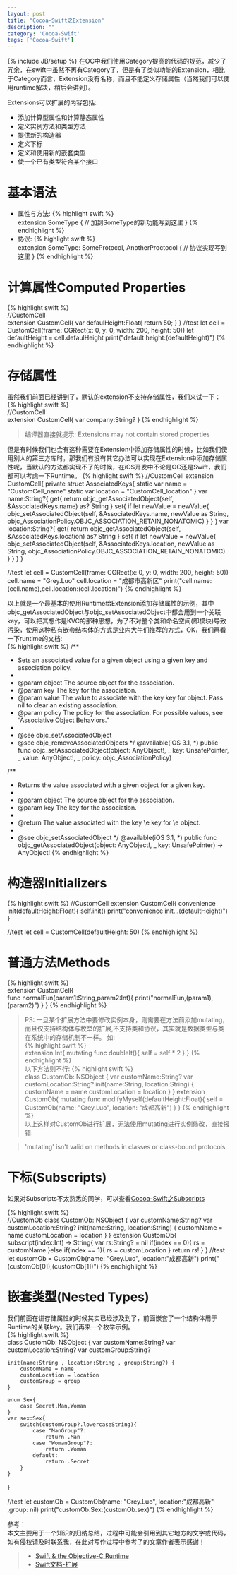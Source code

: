 ```yaml
---
layout: post
title: "Cocoa-Swift之Extension"
description: ""
category: 'Cocoa-Swift'
tags: ['Cocoa-Swift']
---
```

{% include JB/setup %}
在OC中我们使用Category提高的代码的规范，减少了冗余，在swift中虽然不再有Category了，但是有了类似功能的Extension，相比于Category而言，Extension没有名称，而且不能定义存储属性（当然我们可以使用runtime解决，稍后会讲到）。

<!--more-->

Extensions可以扩展的内容包括:   
+ 添加计算型属性和计算静态属性  
+ 定义实例方法和类型方法  
+ 提供新的构造器  
+ 定义下标  
+ 定义和使用新的嵌套类型  
+ 使一个已有类型符合某个接口  


# 基本语法  
+ 属性与方法:
{% highlight swift %}    
extension SomeType {
    // 加到SomeType的新功能写到这里
}
{% endhighlight %}   
+ 协议:
{% highlight swift %}    
extension SomeType: SomeProtocol, AnotherProctocol {
    // 协议实现写到这里
}
{% endhighlight %}   

# 计算属性Computed Properties      
{% highlight swift %}  
//CustomCell   
extension CustomCell{
    var defaulHeight:Float{
        return 50;
    }
}
//test
let cell = CustomCell(frame: CGRect(x: 0, y: 0, width: 200, height: 50))
let defaultHeight = cell.defaulHeight
print("default height:\(defaultHeight)")
{% endhighlight %}   

# 存储属性  

虽然我们前面已经讲到了，默认的extension不支持存储属性，我们来试一下：  
{% highlight swift %}  
//CustomCell   
extension CustomCell{
    var company:String?
}
{% endhighlight %}   

> 编译器直接就提示: Extensions may not contain stored properties

但是有时候我们也会有这种需要在Extension中添加存储属性的时候，比如我们使用别人的第三方库时，那我们有没有其它办法可以实现在Extension中添加存储属性呢，当默认的方法都实现不了的时候，在iOS开发中不论是OC还是Swift，我们都可以考虑一下Runtime。
{% highlight swift %} 
//CustomCell 
extension CustomCell{
    private struct AssociatedKeys{
        static var name = "CustomCell_name"
        static var location = "CustomCell_location"
    }
    var name:String?{
        get{
            return objc_getAssociatedObject(self, &AssociatedKeys.name) as? String
        }
        set{
            if let newValue = newValue{
                objc_setAssociatedObject(self, &AssociatedKeys.name, newValue as String, objc_AssociationPolicy.OBJC_ASSOCIATION_RETAIN_NONATOMIC)
            }
        }
    }
    var location:String?{
        get{
            return objc_getAssociatedObject(self, &AssociatedKeys.location) as? String
        }
        set{
            if let newValue = newValue{
                objc_setAssociatedObject(self, &AssociatedKeys.location, newValue as String, objc_AssociationPolicy.OBJC_ASSOCIATION_RETAIN_NONATOMIC)
            }
        }
    }
}

//test
let cell = CustomCell(frame: CGRect(x: 0, y: 0, width: 200, height: 50))
cell.name = "Grey.Luo"
cell.location = "成都市高新区"
print("cell.name:\(cell.name),cell.location:\(cell.location)")
{% endhighlight %}   

以上就是一个最基本的使用Runtime给Extension添加存储属性的示例，其中objc_getAssociatedObject与objc_setAssociatedObject中都会用到一个关联key，可以把其想作是KVC的那种思想，为了不对整个类和命名空间(即模块)导致污染，使用这种私有嵌套结构体的方式是业内大牛们推荐的方式，OK，我们再看一下runtime的文档:  
{% highlight swift %} 
 /** 
 * Sets an associated value for a given object using a given key and association policy.
 * 
 * @param object The source object for the association.
 * @param key The key for the association.
 * @param value The value to associate with the key key for object. Pass nil to clear an existing association.
 * @param policy The policy for the association. For possible values, see “Associative Object Behaviors.”
 * 
 * @see objc_setAssociatedObject
 * @see objc_removeAssociatedObjects
 */
@available(iOS 3.1, *)
public func objc_setAssociatedObject(object: AnyObject!, _ key: UnsafePointer<Void>, _ value: AnyObject!, _ policy: objc_AssociationPolicy)

/** 
 * Returns the value associated with a given object for a given key.
 * 
 * @param object The source object for the association.
 * @param key The key for the association.
 * 
 * @return The value associated with the key \e key for \e object.
 * 
 * @see objc_setAssociatedObject
 */
@available(iOS 3.1, *)
public func objc_getAssociatedObject(object: AnyObject!, _ key: UnsafePointer<Void>) -> AnyObject!
{% endhighlight %}   

# 构造器Initializers   
{% highlight swift %} 
//CustomCell
extension CustomCell{
    convenience init(defaultHeight:Float){
        self.init()
        print("convenience init...\(defaultHeight)")
    }

//test
let cell = CustomCell(defaultHeight: 50)
{% endhighlight %}   

# 普通方法Methods 
{% highlight swift %}  
extension CustomCell{    
    func normalFun(param1:String,param2:Int){
        print("normalFun,\(param1),\(param2)")
    }
}
{% endhighlight %}   

> PS: 一旦某个扩展方法中要修改实例本身，则需要在方法前添加mutating，而且仅支持结构体与枚举的扩展,不支持类和协议，其实就是数据类型与类在系统中的存储机制不一样。
如:  
{% highlight swift %}  
extension Int{
    mutating func doubleIt(){
        self = self * 2
    }
}
{% endhighlight %}   
以下方法则不行: 
{% highlight swift %}  
class CustomOb: NSObject {
    var customName:String?
    var customLocation:String?
    init(name:String, location:String) {
        customName = name
        customLocation = location
     }
}
extension CustomOb{
    mutating func modifyMyself(defaultHeight:Float){
        self = CustomOb(name: "Grey.Luo", location: "成都高新")
    }
} 
{% endhighlight %}    
以上这样对CustomOb进行扩展，无法使用mutating进行实例修改，直接报错:  

> 'mutating' isn't valid on methods in classes or class-bound protocols

# 下标(Subscripts)  
如果对Subscripts不太熟悉的同学，可以查看[Cocoa-Swift之Subscripts]()

{% highlight swift %}  
//CustomOb
class CustomOb: NSObject {
    var customName:String?
    var customLocation:String?
    init(name:String, location:String) {
        customName = name
        customLocation = location
     }
}
extension CustomOb{
    subscript(index:Int) -> String{
        var rs:String? = nil
        if(index == 0){
            rs = customName
        }else if(index == 1){
            rs = customLocation
        }
        return rs!
    }
}
//test
let customOb = CustomOb(name: "Grey.Luo", location:"成都高新")
print("\(customOb[0]),\(customOb[1])")
{% endhighlight %}    

# 嵌套类型(Nested Types)  
我们前面在讲存储属性的时候其实已经涉及到了，前面嵌套了一个结构体用于Runtime的关联key。我们再来一个枚举示例。     
{% highlight swift %}  
class CustomOb: NSObject {
    var customName:String?
    var customLocation:String?
    var customGroup:String?
    
    init(name:String , location:String , group:String?) {
        customName = name
        customLocation = location
        customGroup = group
    }
    
    enum Sex{
        case Secret,Man,Woman
    }
    var sex:Sex{
        switch(customGroup?.lowercaseString){
            case "ManGroup"?:
                return .Man
            case "WomanGroup"?:
                return .Woman
            default:
                return .Secret
        }
    }
}

//test
let customOb = CustomOb(name: "Grey.Luo", location:"成都高新" ,group: nil)
print("customOb.Sex:\(customOb.sex)")
{% endhighlight %}    

参考：  
本文主要用于一个知识的归纳总结，过程中可能会引用到其它地方的文字或代码，如有侵权请及时联系我，在此对写作过程中参考了的文章作者表示感谢！ 

> * [Swift & the Objective-C Runtime](http://nshipster.cn/swift-objc-runtime/)
> * [Swift文档-扩展](https://developer.apple.com/library/ios/documentation/Swift/Conceptual/Swift_Programming_Language/Extensions.html#//apple_ref/doc/uid/TP40014097-CH24-ID151)
